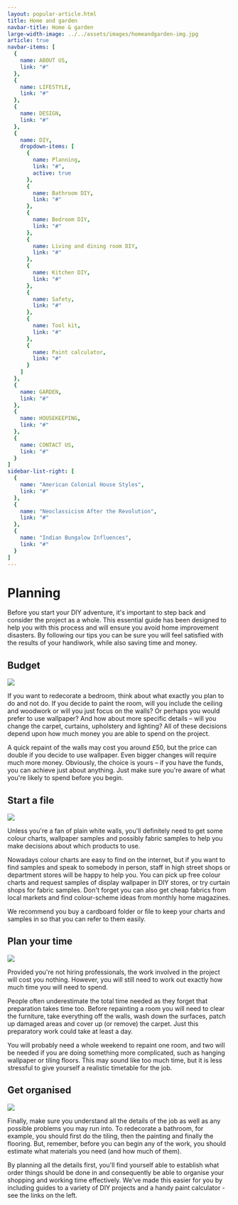 ```yaml
---
layout: popular-article.html
title: Home and garden
navbar-title: Home & garden
large-width-image: ../../assets/images/homeandgarden-img.jpg
article: true
navbar-items: [
  {
    name: ABOUT US,
    link: "#"
  },
  {
    name: LIFESTYLE,
    link: "#"
  },
  {
    name: DESIGN,
    link: "#"
  },
  {
    name: DIY,
    dropdown-items: [
      {
        name: Planning,
        link: "#",
        active: true
      },
      {
        name: Bathroom DIY,
        link: "#"
      },
      {
        name: Bedroom DIY,
        link: "#"
      },
      {
        name: Living and dining room DIY,
        link: "#"
      },
      {
        name: Kitchen DIY,
        link: "#"
      },
      {
        name: Safety,
        link: "#"
      },
      {
        name: Tool kit,
        link: "#"
      },
      {
        name: Paint calculator,
        link: "#"
      }
    ]
  },
  {
    name: GARDEN,
    link: "#"
  },
  {
    name: HOUSEKEEPING,
    link: "#"
  },
  {
    name: CONTACT US,
    link: "#"
  }
]
sidebar-list-right: [
  {
    name: "American Colonial House Styles",
    link: "#"
  },
  {
    name: "Neoclassicism After the Revolution",
    link: "#"
  },
  {
    name: "Indian Bungalow Influences",
    link: "#"
  }
]
---
```

# Planning

Before you start your DIY adventure, it's important to step back and consider the project as a whole. This essential guide has been designed to help you with this process and will ensure you avoid home improvement disasters. By following our tips you can be sure you will feel satisfied with the results of your handiwork, while also saving time and money.



## Budget

![](../../assets/images/home-and-garden-1.jpg)

If you want to redecorate a bedroom, think about what exactly you plan to do and not do. If you decide to paint the room, will you include the ceiling and woodwork or will you just focus on the walls? Or perhaps you would prefer to use wallpaper? And how about more specific details – will you change the carpet, curtains, upholstery and lighting? All of these decisions depend upon how much money you are able to spend on the project.

A quick repaint of the walls may cost you around £50, but the price can double if you decide to use wallpaper. Even bigger changes will require much more money. Obviously, the choice is yours – if you have the funds, you can achieve just about anything. Just make sure you're aware of what you're likely to spend before you begin.

## Start a file

![](../../assets/images/home-and-garden-2.jpg)

Unless you're a fan of plain white walls, you'll definitely need to get some colour charts, wallpaper samples and possibly fabric samples to help you make decisions about which products to use.

Nowadays colour charts are easy to find on the internet, but if you want to find samples and speak to somebody in person, staff in high street shops or department stores will be happy to help you. You can pick up free colour charts and request samples of display wallpaper in DIY stores, or try curtain shops for fabric samples. Don't forget you can also get cheap fabrics from local markets and find colour-scheme ideas from monthly home magazines.

We recommend you buy a cardboard folder or file to keep your charts and samples in so that you can refer to them easily.



## Plan your time

![](../../assets/images/home-and-garden-3.jpg)

Provided you're not hiring professionals, the work involved in the project will cost you nothing. However, you will still need to work out exactly how much time you will need to spend.

People often underestimate the total time needed as they forget that preparation takes time too. Before repainting a room you will need to clear the furniture, take everything off the walls, wash down the surfaces, patch up damaged areas and cover up (or remove) the carpet. Just this preparatory work could take at least a day.

You will probably need a whole weekend to repaint one room, and two will be needed if you are doing something more complicated, such as hanging wallpaper or tiling floors. This may sound like too much time, but it is less stressful to give yourself a realistic timetable for the job.



## Get organised

![](../../assets/images/home-and-garden-4.jpg)

Finally, make sure you understand all the details of the job as well as any possible problems you may run into. To redecorate a bathroom, for example, you should first do the tiling, then the painting and finally the flooring. But, remember, before you can begin any of the work, you should estimate what materials you need (and how much of them).

By planning all the details first, you'll find yourself able to establish what order things should be done in and consequently be able to organise your shopping and working time effectively. We've made this easier for you by including guides to a variety of DIY projects and a handy paint calculator - see the links on the left.
